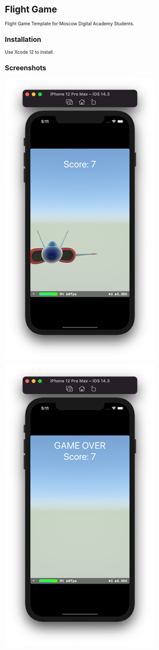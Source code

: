 # Flight Game

Flight Game Template for Moscow Digital Academy Students.

## Installation

Use Xcode 12 to install.

## Screenshots

![Screenshot 1](https://github.com/dbystruev/Flight-Game/blob/main/Flight%20Game/Screenshots/Screenshot01.png?raw=true)

![Screenshot 2](https://github.com/dbystruev/Flight-Game/blob/main/Flight%20Game/Screenshots/Screenshot02.png?raw=true)
